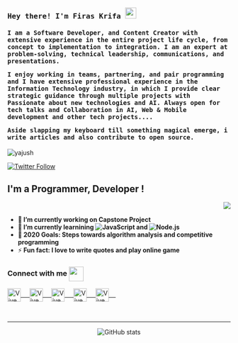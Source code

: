 <h3><samp><b> Hey there! I'm Firas Krifa <img src="https://media.giphy.com/media/hvRJCLFzcasrR4ia7z/giphy.gif" width="25px"></b></samp></h3>
<h4><samp> I am a Software Developer, and Content Creator with extensive experience in the entire project life cycle, from concept to implementation to integration. I am an expert at problem-solving, technical leadership, communications, and presentations.
 

I enjoy working in teams, partnering, and pair programming and I have extensive professional experience in the Information Technology industry, in which I provide clear strategic guidance through multiple projects with Passionate about new technologies and AI. Always open for tech talks and Collaboration in AI, Web & Mobile development and other tech projects....

Aside slapping my keyboard till something magical emerge, i write articles  and also contribute to open source.
 
 </h4></samp>


<p align="left"> <img src="https://komarev.com/ghpvc/?username=geekyvyas" alt="yajush" /> </p>


[![Twitter Follow](https://img.shields.io/twitter/follow/KrifaFiras?color=1DA1F2&logo=twitter&style=for-the-badge)](https://twitter.com/KrifaFiras) 

## I'm a Programmer, Developer !
<img align="right" src="https://media1.giphy.com/media/13HgwGsXF0aiGY/giphy.gif" /> <br/>

 - 🔭<b> I’m currently working on Capstone Project </b>
 - 🌱<b> I’m currently learnining ![JavaScript](https://img.shields.io/badge/-JavaScript-000000?style=flat&logo=javascript) and ![Node.js](https://img.shields.io/badge/-Node.js-222222?style=flat&logo=node.js&logoColor=339933) </b>
 - 🥅<b> 2020 Goals: Steps towards algorithm analysis and competitive programming </b>
 - ⚡<b> Fun fact: I love to write quotes and play online game </b>

### Connect with me <img align="center" src="https://github.com/rajput2107/rajput2107/blob/master/Assets/Handshake.gif" height="33px" />

<p align="left">

<a href="https://twitter.com/KrifaFiras" target="blank">
  <img align="center" alt="Vivek Twitter" width="30px" src="https://www.vectorlogo.zone/logos/twitter/twitter-official.svg" /> &nbsp; &nbsp;
 </a>
<a href="https://www.linkedin.com/in/firaskrifa/" target="blank">
  <img align="center" alt="Vivek LinkedIn" width="30px" src="https://www.vectorlogo.zone/logos/linkedin/linkedin-icon.svg" /> &nbsp; &nbsp;
 </a>
<a href="https://www.instagram.com/firas.krifa/" target="blank">
  <img align="center" alt="Vivek Instagram" width="30px" src="https://www.vectorlogo.zone/logos/instagram/instagram-icon.svg" /> &nbsp; &nbsp;
 </a>
 <a href="https://www.facebook.com/firaskrifa1/" target="blank">
  <img align="center" alt="Vivek Facebook" width="30px" src="https://www.vectorlogo.zone/logos/facebook/facebook-icon.svg" /> &nbsp; &nbsp;
 </a>
<a href="https://www.firaskrifa02@gmail.com" target="blank">
  <img align="center" alt="Vivek gmail" width="30px" src="https://www.vectorlogo.zone/logos/gmail/gmail-icon.svg" /> &nbsp; &nbsp;
 </a>
</p>


<br />
<hr/>
<p align="center">
<img align="center" alt="GitHub stats" src="https://github-readme-stats.vercel.app/api?username=FirasKrifa&show_icons=true&hide_border=true&theme=algolia" />
 </p>
<br />




<!---
FirasKrifa/FirasKrifa is a ✨ special ✨ repository because its `README.md` (this file) appears on your GitHub profile.
You can click the Preview link to take a look at your changes.
--->

